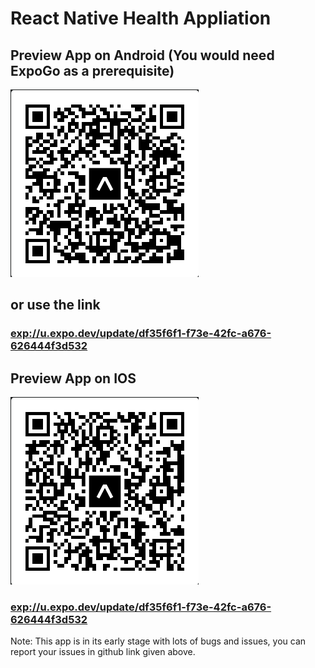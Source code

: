 # React Native Health Appliation

## Preview App on Android (You would need ExpoGo as a prerequisite)

![AndroidQR](./android_build.png)

## or use the link
### [exp://u.expo.dev/update/df35f6f1-f73e-42fc-a676-626444f3d532](exp://u.expo.dev/update/df35f6f1-f73e-42fc-a676-626444f3d532)


## Preview App on IOS 

![IosQR](./apple.png)

### [exp://u.expo.dev/update/df35f6f1-f73e-42fc-a676-626444f3d532](exp://u.expo.dev/update/df35f6f1-f73e-42fc-a676-626444f3d532)


Note: This app is in its early stage with lots of bugs and issues, you can report  your issues in github link given above.
